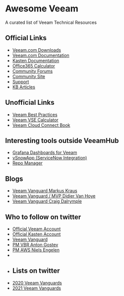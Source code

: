 # Awesome Veeam

A curated list of Veeam Technical Resources

## Official Links
* [Veeam.com Downloads](https://www.veeam.com/downloads.html)
* [Veeam.com Documentation](https://www.veeam.com/documentation-guides-datasheets.html)
* [Kasten Documentation](https://docs.kasten.io/latest/)
* [Office365 Calculator](https://calculator.veeam.com/vbo)
* [Community Forums](https://forums.veeam.com/)
* [Community Site](https://community.veeam.com/)
* [Support](https://my.veeam.com/#/open-case)
* [KB Articles](https://www.veeam.com/knowledge-base.html)

## Unofficial Links
* [Veeam Best Practices](https://veeambp.com/)
* [Veeam VSE Calculator](https://vse.veeambp.com/)
* [Veeam Cloud Connect Book](https://vccbook.io/)

## Interesting tools outside VeeamHub
* [Grafana Dashboards for Veeam](https://github.com/jorgedlcruz?tab=repositories)
* [vSnowApp (ServiceNow Integration)](https://veeambp.com/vsnow.html)
* [Repo Manager](https://github.com/tdewin/veeamhubrepo)

## Blogs
* [Veeam Vanguard Markus Kraus](https://mycloudrevolution.com/en/)
* [Veeam Vanguard / MVP Didier Van Hoye](https://blog.workinghardinit.work/)
* [Veeam Vanguard Craig Dalrymple](https://www.cragdoo.co.uk/)

## Who to follow on twitter
* [Official Veeam Account](https://twitter.com/Veeam)
* [Official Kasten Account](https://twitter.com/kastenhq)
* [Veeam Vanguard](https://twitter.com/VeeamVanguard)
* [PM VBR Anton Gostev](https://twitter.com/gostev)
* [PM AWS Niels Engelen](https://twitter.com/nielsengelen)
* 
* ## Lists on twitter
* [2020 Veeam Vanguards](https://twitter.com/i/lists/1260530626358321153)
* [2021 Veeam Vanguards](https://twitter.com/i/lists/1366429274819944450)

